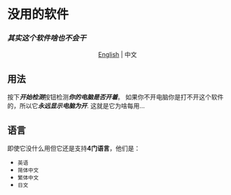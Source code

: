 # 没用的软件

### ***其实这个软件啥也不会干***
<p align="center"><a href="https://github.com/WillamSun/Useless-App/blob/master/README.md">English</a> | 中文</p>

## 用法
按下***开始检测***按钮检测***你的电脑是否开着***。
如果你不开电脑你是打不开这个软件的，所以它***永远显示电脑为开***. 这就是它为啥每用...
## 语言  
即使它没什么用但它还是支持**4门语言**，他们是：
- `英语`
- `简体中文`
- `繁体中文`
- `日文`
